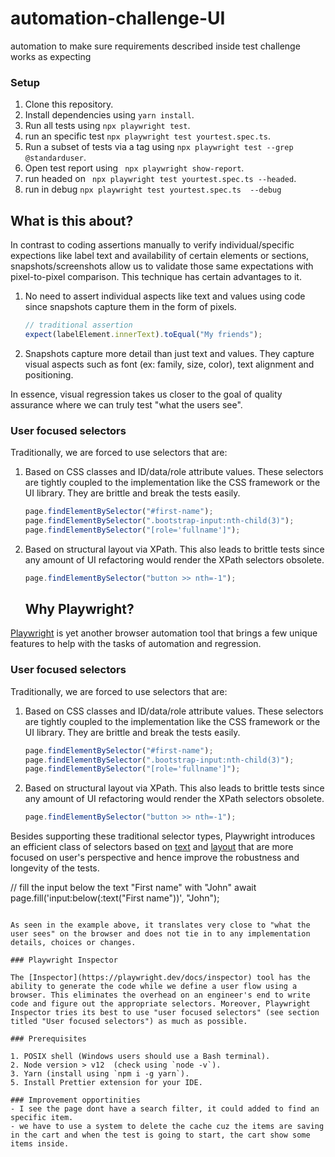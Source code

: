 # automation-challenge-UI
automation to make sure requirements described inside test challenge works as expecting
### Setup

1. Clone this repository.
2. Install dependencies using `yarn install`.
3. Run all tests using `npx playwright test`.
4. run an specific test `npx playwright test yourtest.spec.ts`.
5. Run a subset of tests via a tag using `npx playwright test --grep @standarduser`.
6. Open test report using ` npx playwright show-report`.
7. run headed on ` npx playwright test yourtest.spec.ts --headed`.
8. run in debug `npx playwright test yourtest.spec.ts  --debug`

## What is this about?

In contrast to coding assertions manually to verify individual/specific expections like label text and availability of certain elements or sections, snapshots/screenshots allow us to validate those same expectations with pixel-to-pixel comparison. This technique has certain advantages to it.
1. No need to assert individual aspects like text and values using code since snapshots capture them in the form of pixels.

   ```js
   // traditional assertion
   expect(labelElement.innerText).toEqual("My friends");
   ```

2. Snapshots capture more detail than just text and values. They capture visual aspects such as font (ex: family, size, color), text alignment and positioning.

In essence, visual regression takes us closer to the goal of quality assurance where we can truly test "what the users see".

### User focused selectors

Traditionally, we are forced to use selectors that are:

1. Based on CSS classes and ID/data/role attribute values. These selectors are tightly coupled to the implementation like the CSS framework or the UI library. They are brittle and break the tests easily.
   ```js
   page.findElementBySelector("#first-name");
   page.findElementBySelector(".bootstrap-input:nth-child(3)");
   page.findElementBySelector("[role='fullname']");
   ```
2. Based on structural layout via XPath. This also leads to brittle tests since any amount of UI refactoring would render the XPath selectors obsolete.
   ```js
   page.findElementBySelector("button >> nth=-1");
   ```
   
   ## Why Playwright?

[Playwright](https://playwright.dev/) is yet another browser automation tool that brings a few unique features to help with the tasks of automation and regression.

### User focused selectors

Traditionally, we are forced to use selectors that are:

1. Based on CSS classes and ID/data/role attribute values. These selectors are tightly coupled to the implementation like the CSS framework or the UI library. They are brittle and break the tests easily.
   ```js
   page.findElementBySelector("#first-name");
   page.findElementBySelector(".bootstrap-input:nth-child(3)");
   page.findElementBySelector("[role='fullname']");
   ```
2. Based on structural layout via XPath. This also leads to brittle tests since any amount of UI refactoring would render the XPath selectors obsolete.
   ```js
   page.findElementBySelector("button >> nth=-1");
   ```

Besides supporting these traditional selector types, Playwright introduces an efficient class of selectors based on [text](https://playwright.dev/docs/selectors#text-selector) and [layout](https://playwright.dev/docs/selectors#selecting-elements-based-on-layout) that are more focused on user's perspective and hence improve the robustness and longevity of the tests.

// fill the input below the text "First name" with "John"
await page.fill('input:below(:text("First name"))', "John");
```

As seen in the example above, it translates very close to "what the user sees" on the browser and does not tie in to any implementation details, choices or changes.

### Playwright Inspector

The [Inspector](https://playwright.dev/docs/inspector) tool has the ability to generate the code while we define a user flow using a browser. This eliminates the overhead on an engineer's end to write code and figure out the appropriate selectors. Moreover, Playwright Inspector tries its best to use "user focused selectors" (see section titled "User focused selectors") as much as possible.

### Prerequisites

1. POSIX shell (Windows users should use a Bash terminal).
2. Node version > v12  (check using `node -v`).
3. Yarn (install using `npm i -g yarn`).
5. Install Prettier extension for your IDE.

### Improvement opportinities
- I see the page dont have a search filter, it could added to find an specific item.
- we have to use a system to delete the cache cuz the items are saving in the cart and when the test is going to start, the cart show some items inside.
